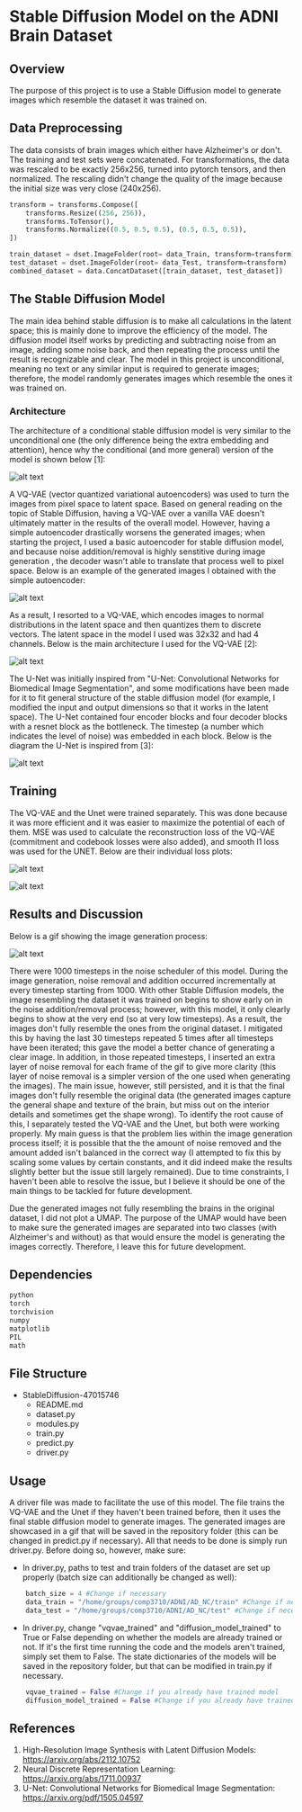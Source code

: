 # Stable Diffusion Model on the ADNI Brain Dataset

## Overview

The purpose of this project is to use a Stable Diffusion model to generate images which resemble the dataset it was trained on.

## Data Preprocessing

The data consists of brain images which either have Alzheimer's or don't. The training and test sets were concatenated. For transformations, the data was rescaled to be exactly 256x256, turned into pytorch tensors, and then normalized. The rescaling didn't change the quality of the image because the initial size was very close (240x256). 

```python
transform = transforms.Compose([
    transforms.Resize((256, 256)),
    transforms.ToTensor(),
    transforms.Normalize((0.5, 0.5, 0.5), (0.5, 0.5, 0.5)),
])

train_dataset = dset.ImageFolder(root= data_Train, transform=transform)
test_dataset = dset.ImageFolder(root= data_Test, transform=transform)
combined_dataset = data.ConcatDataset([train_dataset, test_dataset])
```

## The Stable Diffusion Model

The main idea behind stable diffusion is to make all calculations in the latent space; this is mainly done to improve the efficiency of the model. The diffusion model itself works by predicting and subtracting noise from an image, adding some noise back, and then repeating the process until the result is recognizable and clear. The model in this project is unconditional, meaning no text or any similar input is required to generate images; therefore, the model randomly generates images which resemble the ones it was trained on. 

### Architecture 

The architecture of a conditional stable diffusion model is very similar to the unconditional one (the only difference being the extra embedding and attention), hence why the conditional (and more general) version of the model is shown below [1]: 

![alt text](resources/stablediffusion_overview.jpg)

A VQ-VAE (vector quantized variational autoencoders) was used to turn the images from pixel space to latent space. Based on general reading on the topic of Stable Diffusion, having a VQ-VAE over a vanilla VAE doesn't ultimately matter in the results of the overall model. However, having a simple autoencoder drastically worsens the generated images; when starting the project, I used a basic autoencoder for stable diffusion model, and because noise addition/removal is highly senstitive during image generation , the decoder wasn't able to translate that process well to pixel space. Below is an example of the generated images I obtained with the simple autoencoder:

![alt text](resources/generation_with_simple_AE.gif)


As a result, I resorted to a VQ-VAE, which encodes images to normal distributions in the latent space and then quantizes them to discrete vectors. The latent space in the model I used was 32x32 and had 4 channels. Below is the main architecture I used for the VQ-VAE [2]:

![alt text](resources/VQ-VAE-arch.png)

The U-Net was initially inspired from "U-Net: Convolutional Networks for Biomedical
Image Segmentation", and some modifications have been made for it to fit general structure of the stable diffusion model (for example, I modified the input and output dimensions so that it works in the latent space). The U-Net contained four encoder blocks and four decoder blocks with a resnet block as the bottleneck. The timestep (a number which indicates the level of noise) was embedded in each block. Below is the diagram the U-Net is inspired from [3]:

![alt text](resources/u-net-architecture.png)

## Training

The VQ-VAE and the Unet were trained separately. This was done because it was more efficient and it was easier to maximize the potential of each of them. MSE was used to calculate the reconstruction loss of the VQ-VAE (commitment and codebook losses were also added), and smooth l1 loss was used for the UNET. Below are their individual loss plots:

![alt text](resources/vqvae_loss.png)

![alt text](resources/unet_loss.png)

## Results and Discussion

Below is a gif showing the image generation process:

![alt text](resources/results2.gif)

There were 1000 timesteps in the noise scheduler of this model. During the image generation, noise removal and addition occurred incrementally at every timestep starting from 1000. With other Stable Diffusion models, the image resembling the dataset it was trained on begins to show early on in the noise addition/removal process; however, with this model, it only clearly begins to show at the very end (so at very low timesteps). As a result, the images don't fully resemble the ones from the original dataset. I mitigated this by having the last 30 timesteps repeated 5 times after all timesteps have been iterated; this gave the model a better chance of generating a clear image. In addition, in those repeated timesteps, I inserted an extra layer of noise removal for each frame of the gif to give more clarity (this layer of noise removal is a simpler version of the one used when generating the images). The main issue, however, still persisted, and it is that the final images don't fully resemble the original data (the generated images capture the general shape and texture of the brain, but miss out on the interior details and sometimes get the shape wrong). To identify the root cause of this, I separately tested the VQ-VAE and the Unet, but both were working properly. My main guess is that the problem lies within the image generation process itself; it is possible that the the amount of noise removed and the amount added isn't balanced in the correct way (I attempted to fix this by scaling some values by certain constants, and it did indeed make the results slightly better but the issue still largely remained). Due to time constraints, I haven't been able to resolve the issue, but I believe it should be one of the main things to be tackled for future development. 

Due the generated images not fully resembling the brains in the original dataset, I did not plot a UMAP. The purpose of the UMAP would have been to make sure the generated images are separated into two classes (with Alzheimer's and without) as that would ensure the model is generating the images correctly. Therefore, I leave this for future development. 

## Dependencies


```python
python
torch
torchvision
numpy
matplotlib 
PIL
math
```


## File Structure

- StableDiffusion-47015746
  - README.md
  - dataset.py
  - modules.py
  - train.py
  - predict.py
  - driver.py

## Usage

A driver file was made to facilitate the use of this model. The file trains the VQ-VAE and the Unet if they haven't been trained before, then it uses the final stable diffusion model to generate images. The generated images are showcased in a gif that will be saved in the repository folder (this can be changed in predict.py if necessary). All that needs to be done is simply run driver.py. Before doing so, however, make sure:

- In driver.py, paths to test and train folders of the dataset are set up properly (batch size can additionally be changed as well):

```python
    batch_size = 4 #Change if necessary
    data_train = "/home/groups/comp3710/ADNI/AD_NC/train" #Change if necessary
    data_test = "/home/groups/comp3710/ADNI/AD_NC/test" #Change if necessary
```

- In driver.py, change "vqvae_trained" and "diffusion_model_trained" to True or False depending on whether the models are already trained or not. If it's the first time running the code and the models aren't trained, simply set them to False. The state dictionaries of the models will be saved in the repository folder, but that can be modified in train.py if necessary. 

```python
    vqvae_trained = False #Change if you already have trained model
    diffusion_model_trained = False #Change if you already have trained model
```

## References

1. High-Resolution Image Synthesis with Latent Diffusion Models: https://arxiv.org/abs/2112.10752
2. Neural Discrete Representation Learning: https://arxiv.org/abs/1711.00937
3. U-Net: Convolutional Networks for Biomedical
Image Segmentation: https://arxiv.org/pdf/1505.04597

